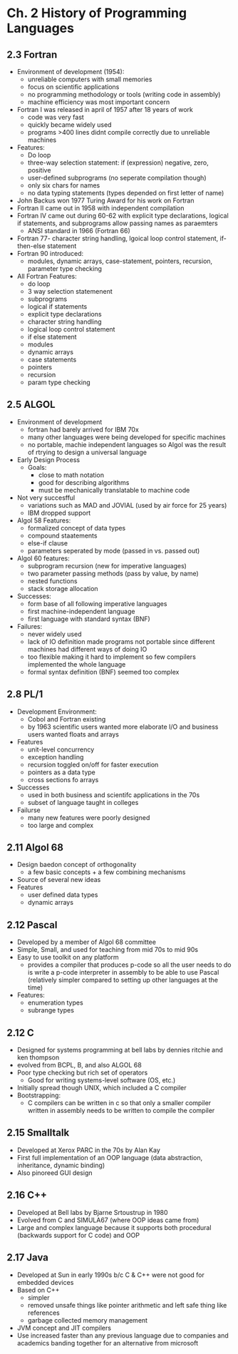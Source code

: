 # Ch. 2 History of Programming Languages

## 2.3 Fortran

- Environment of development (1954):
    - unreliable computers with small memories
    - focus on scientific applications
    - no programming methodology or tools (writing code in assembly)
    - machine efficiency was most important concern
- Fortran I was released in april of 1957 after 18 years of work
    - code was very fast
    - quickly became widely used
    - programs >400 lines didnt compile correctly due to unreliable machines
- Features:
    - Do loop
    - three-way selection statement: if (expression) negative, zero, positive 
    - user-defined subprograms (no seperate compilation though)
    - only six chars for names
    - no data typing statements (types depended on first letter of name)
- John Backus won 1977 Turing Award for his work on Fortran
- Fortran II came out in 1958 with independent compilation
- Fortran IV came out during 60-62 with explicit type declarations, logical if statements, and subprograms allow passing names as paraemters
    - ANSI standard in 1966 (Fortran 66)
- Fortran 77- character string handling, lgoical loop control statement, if-then-else statement
- Fortran 90 introduced:
    - modules, dynamic arrays, case-statement, pointers, recursion, parameter type checking	
- All Fortran Features:
    - do loop
    - 3 way selection statemenent
    - subprograms
    - logical if statements
    - explicit type declarations
    - character string handling
    - logical loop control statement
    - if else statement
    - modules 
    - dynamic arrays
    - case statements
    - pointers
    - recursion
    - param type checking




## 2.5 ALGOL

- Environment of development
    - fortran had barely arrived for IBM 70x
    - many other languages were being developed for specific machines
    - no portable, machie independent languages so Algol was the result of rtrying to design a universal language
- Early Design Process
    - Goals:
      - close to math notation
      - good for describing algorithms
      - must be mechanically translatable to machine code
- Not very succesfful
    - variations such as MAD and JOVIAL (used by air force for 25 years)
    - IBM dropped support
- Algol 58 Features:
    - formalized concept of data types
    - compound staatements
    - else-if clause 
    - parameters seperated by mode (passed in vs. passed out)
- Algol 60 features:
    - subprogram recursion (new for imperative languages)
    - two parameter passing methods (pass by value, by name)
    - nested functions
    - stack storage allocation
- Successes:
    - form base of all following imperative languages
    - first machine-independent language
    - first language with standard syntax (BNF)
- Failures:
    - never widely used
    - lack of IO definition made programs not portable since different machines had different ways of doing IO
    - too flexible making it hard to implement so few compilers implemented the whole language
    - formal syntax definition (BNF) seemed too complex



## 2.8 PL/1

- Development Environment:
    - Cobol and Fortran existing
    - by 1963 scientific users wanted more elaborate I/O and business users wanted floats and arrays
- Features
    - unit-level concurrency
    - exception handling
    - recursion toggled on/off for faster execution
    - pointers as a data type
    - cross sections fo arrays
- Successes
    - used in both business and scientifc applications in the 70s
    - subset of language taught in colleges
- Failurse
    - many new features were poorly designed
    - too large and complex

## 2.11 Algol 68

- Design baedon concept of orthogonality
    - a few basic concepts + a few combining mechanisms
- Source of several new ideas
- Features
    - user defined data types
    - dynamic arrays 

## 2.12 Pascal

- Developed by a member of Algol 68 committee
- Simple, Small, and used for teaching from mid 70s to mid 90s
- Easy to use toolkit on any platform
    - provides a compiler that produces p-code so all the user needs to do is write a p-code interpreter in assembly to be able to use Pascal (relatively simpler compared to setting up other languages at the time)
- Features:
    - enumeration types
    - subrange types

## 2.12 C

- Designed for systems programming at bell labs by dennies ritchie and ken thompson
- evolved from BCPL, B, and also ALGOL 68
- Poor type checking but rich set of operators
    - Good for writing systems-level software (OS, etc.)
- Initially spread though UNIX, which included a C compiler
- Bootstrapping:
    - C compilers can be written in c so that only a smaller compiler written in assembly needs to be written to compile the compiler

## 2.15 Smalltalk

- Developed at Xerox PARC in the 70s by Alan Kay
- First full implementation of an OOP language (data abstraction, inheritance, dynamic binding)
- Also pinoreed GUI design



## 2.16 C++

- Developed at Bell labs by Bjarne Srtoustrup in 1980
- Evolved from C and SIMULA67 (where OOP ideas came from)
- Large and complex language because it supports both procedural (backwards support for C code) and OOP 

## 2.17 Java

- Developed at Sun in early 1990s b/c C & C++ were not good for embedded devices
-  Based on C++ 
     - simpler
     - removed unsafe things like pointer arithmetic and left safe thing like references
     - garbage collected memory management
- JVM concept and JIT compilers
- Use increased faster than any previous language due to companies and academics banding together for an alternative from microsoft 
